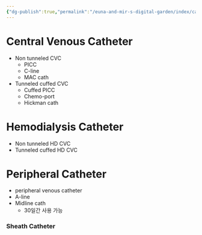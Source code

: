 ```yaml
---
{"dg-publish":true,"permalink":"/euna-and-mir-s-digital-garden/index/catheter/"}
---
```


# Central Venous Catheter
- Non tunneled CVC
	- PICC
	- C-line
	- MAC cath
- Tunneled cuffed CVC
	- Cuffed PICC
	- Chemo-port
	- Hickman cath
# Hemodialysis Catheter 
- Non tunneled HD CVC
- Tunneled cuffed HD CVC
# Peripheral Catheter
- peripheral venous catheter
- A-line
- Midline cath
	- 30일간 사용 가능 

### Sheath Catheter 